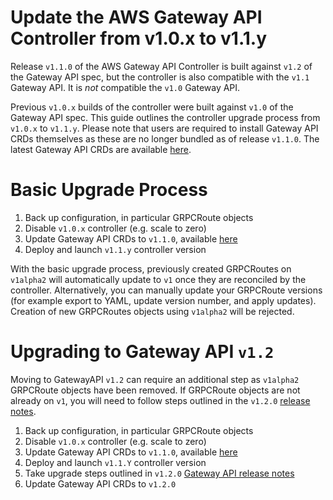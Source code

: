 # Update the AWS Gateway API Controller from v1.0.x to v1.1.y

Release `v1.1.0` of the AWS Gateway API Controller is built against `v1.2` of the Gateway API spec, but the controller is also compatible with the `v1.1` Gateway API. It is _not_ compatible the `v1.0` Gateway API.

Previous `v1.0.x` builds of the controller were built against `v1.0` of the Gateway API spec. This guide outlines the controller upgrade process from `v1.0.x` to `v1.1.y`. Please note that users are required to install Gateway API CRDs themselves as these are no longer bundled as of release `v1.1.0`. The latest Gateway API CRDs are available [here](https://gateway-api.sigs.k8s.io/).

# Basic Upgrade Process

1. Back up configuration, in particular GRPCRoute objects
2. Disable `v1.0.x` controller (e.g. scale to zero)
3. Update Gateway API CRDs to `v1.1.0`, available [here](https://gateway-api.sigs.k8s.io/)
4. Deploy and launch `v1.1.y` controller version

With the basic upgrade process, previously created GRPCRoutes on `v1alpha2` will automatically update to `v1` once they are reconciled by the controller. Alternatively, you can manually update your GRPCRoute versions (for example export to YAML, update version number, and apply updates). Creation of new GRPCRoutes objects using `v1alpha2` will be rejected.

# Upgrading to Gateway API `v1.2`

Moving to GatewayAPI `v1.2` can require an additional step as `v1alpha2` GRPCRoute objects have been removed. If GRPCRoute objects are not already on `v1`, you will need to follow steps outlined in the `v1.2.0` [release notes](https://github.com/kubernetes-sigs/gateway-api/releases/tag/v1.2.0).

1. Back up configuration, in particular GRPCRoute objects
2. Disable `v1.0.x` controller (e.g. scale to zero)
3. Update Gateway API CRDs to `v1.1.0`, available [here](https://gateway-api.sigs.k8s.io/)
4. Deploy and launch `v1.1.Y` controller version
5. Take upgrade steps outlined in `v1.2.0` [Gateway API release notes](https://github.com/kubernetes-sigs/gateway-api/releases/tag/v1.2.0)
6. Update Gateway API CRDs to `v1.2.0`
